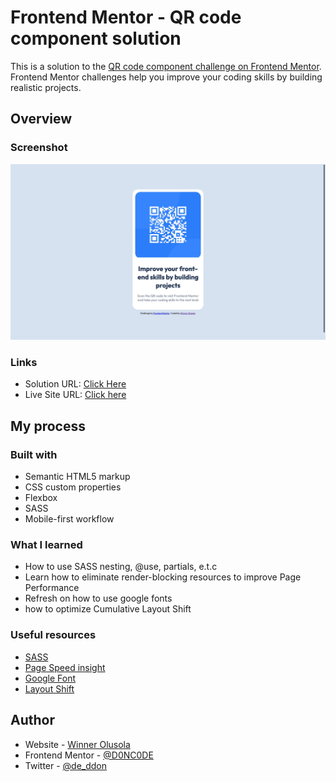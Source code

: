 # Frontend Mentor - QR code component solution

This is a solution to the [QR code component challenge on Frontend Mentor](https://www.frontendmentor.io/challenges/qr-code-component-iux_sIO_H). Frontend Mentor challenges help you improve your coding skills by building realistic projects. 


## Overview

### Screenshot

![](./images/screenshot.jpeg)


### Links

- Solution URL: [Click Here](https://www.frontendmentor.io/solutions/qr-code-DGtLIHG_Ww)
- Live Site URL: [Click here](https://guileless-lolly-0e3648.netlify.app/)

## My process

### Built with

- Semantic HTML5 markup
- CSS custom properties
- Flexbox
- SASS
- Mobile-first workflow

### What I learned

- How to use SASS nesting, @use, partials, e.t.c
- Learn how to eliminate render-blocking resources to improve Page Performance
- Refresh on how to use google fonts
- how to optimize Cumulative Layout Shift


### Useful resources

- [SASS](https://sass-lang.com/guide)
- [Page Speed insight](https://pagespeed.web.dev/analysis/https-guileless-lolly-0e3648-netlify-app/e4bbqmb7v4?form_factor=mobile)
- [Google Font](https://fonts.google.com/specimen/Outfit?query=outfit)
- [Layout Shift](https://web.dev/optimize-cls/?utm_source=lighthouse&utm_medium=lr#images-without-dimensions) 

## Author

- Website - [Winner Olusola](https://www.winnerolusola.xyz)
- Frontend Mentor - [@D0NC0DE](https://www.frontendmentor.io/profile/D0NC0DE)
- Twitter - [@de_ddon](https://www.twitter.com/de_ddon)



